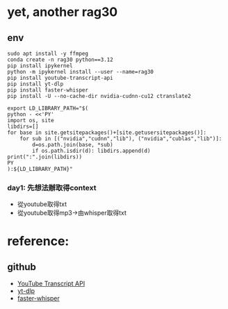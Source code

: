 # yet, another rag30


## env
```
sudo apt install -y ffmpeg
conda create -n rag30 python==3.12
pip install ipykernel
python -m ipykernel install --user --name=rag30
pip install youtube-transcript-api
pip install yt-dlp
pip install faster-whisper
pip install -U --no-cache-dir nvidia-cudnn-cu12 ctranslate2

```

```
export LD_LIBRARY_PATH="$(
python - <<'PY'
import os, site
libdirs=[]
for base in site.getsitepackages()+[site.getusersitepackages()]:
    for sub in [("nvidia","cudnn","lib"), ("nvidia","cublas","lib")]:
        d=os.path.join(base, *sub)
        if os.path.isdir(d): libdirs.append(d)
print(":".join(libdirs))
PY
):${LD_LIBRARY_PATH}"
```

### day1: 先想法辦取得context
- 從youtube取得txt
- 從youtube取得mp3->由whisper取得txt


# reference:
## github
- [YouTube Transcript API](https://github.com/jdepoix/youtube-transcript-api)
- [yt-dlp](https://github.com/yt-dlp/yt-dlp)
- [faster-whisper](https://github.com/SYSTRAN/faster-whisper)